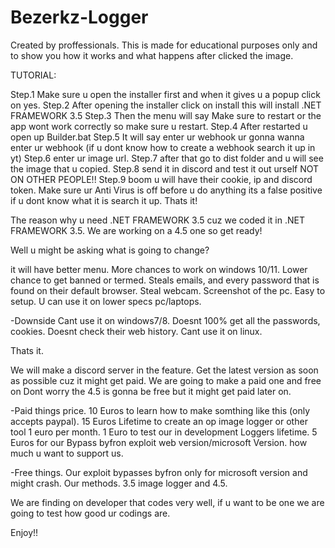 # Bezerkz-Logger
Created by proffessionals.
This is made for educational purposes only and to show you how it works and what happens after clicked the image.

TUTORIAL:

Step.1 Make sure u open the installer first and when it gives u a popup click on yes.
Step.2 After opening the installer click on install this will install .NET FRAMEWORK 3.5
Step.3 Then the menu will say Make sure to restart or the app wont work correctly so make sure u restart.
Step.4 After restarted u open up Builder.bat
Step.5 It will say enter ur webhook ur gonna wanna enter ur webhook (if u dont know how to create a webhook search it up in yt)
Step.6 enter ur image url.
Step.7 after that go to dist folder and u will see the image that u copied.
Step.8 send it in discord and test it out urself NOT ON OTHER PEOPLE!!
Step.9 boom u will have their cookie, ip and discord token.
Make sure ur Anti Virus is off before u do anything its a false positive if u dont know what it is search it up.
Thats it!

The reason why u need .NET FRAMEWORK 3.5 cuz we coded it in .NET FRAMEWORK 3.5.
We are working on a 4.5 one so get ready!

Well u might be asking what is going to change?

it will have better menu.
More chances to work on windows 10/11.
Lower chance to get banned or termed.
Steals emails, and every password that is found on their default browser.
Steal webcam.
Screenshot of the pc.
Easy to setup.
U can use it on lower specs pc/laptops.


-Downside
Cant use it on windows7/8.
Doesnt 100% get all the passwords, cookies.
Doesnt check their web history.
Cant use it on linux.


Thats it.

We will make a discord server in the feature.
Get the latest version as soon as possible cuz it might get paid.
We are going to make a paid one and free on Dont worry the 4.5 is gonna be free but it might get paid later on.

-Paid things price.
10 Euros to learn how to make somthing like this (only accepts paypal).
15 Euros Lifetime to create an op image logger or other tool 1 euro per month.
1 Euro to test our in development Loggers lifetime.
5 Euros for our Bypass byfron exploit web version/microsoft Version.
how much u want to support us.


-Free things.
Our exploit bypasses byfron only for microsoft version and might crash.
Our methods.
3.5 image logger and 4.5.



We are finding on developer that codes very well, if u want to be one we are going to test how good ur codings are.

Enjoy!!
